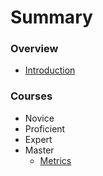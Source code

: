# Summary

### Overview

* [Introduction](README.md)

### Courses

* Novice
* Proficient
* Expert
* Master
    * [Metrics](courses/master/metrics.md)
